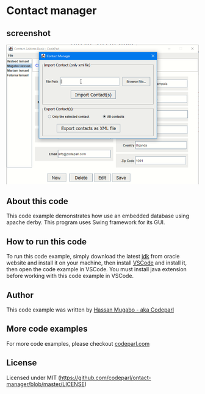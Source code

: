 # Contact manager 

## screenshot

![screenshot](screenshot.png)

## About this code

This code example demonstrates how use an embedded database using apache derby.
This program uses Swing framework for its GUI.


## How to run this code

To run this code example, simply download the latest [jdk](https://www.oracle.com/java/technologies/javase-jdk16-downloads.html)  from oracle website and install it on your machine, then install [VSCode](https://code.visualstudio.com/download) and install it, then open the code example in VSCode. You must install java extension before working with this code example in VSCode.

## Author

This code example was written by [Hassan Mugabo - aka Codeparl](https://github.com/codeparl)

## More code examples

For more code examples, please checkout [codeparl.com](https://codeparl.com)

## License

Licensed under MIT (https://github.com/codeparl/ontact-manager/blob/master/LICENSE)
